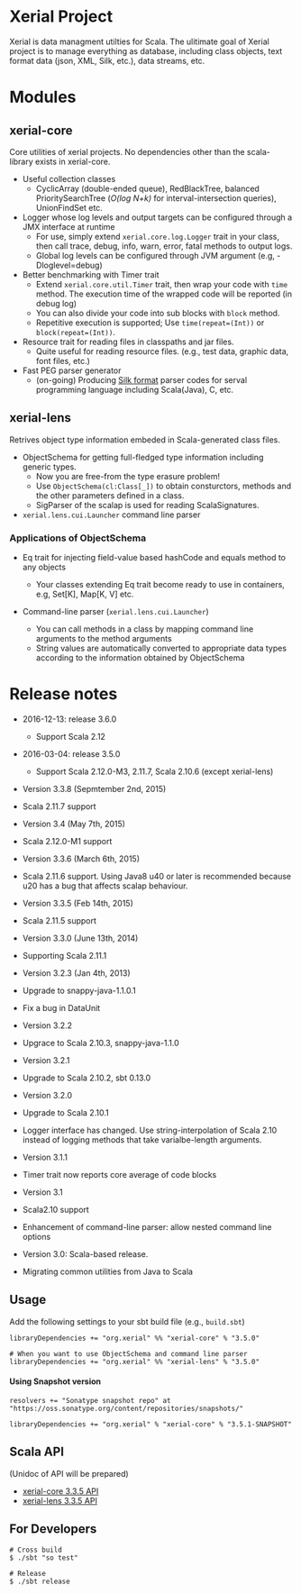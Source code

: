 Xerial Project
===========

Xerial is data managment utilties for Scala. 
The ulitimate goal of Xerial project is to manage everything as database,
including class objects, text format data (json, XML, Silk, etc.), data
streams, etc.

# Modules

## xerial-core
Core utilities of xerial projects. No dependencies other than the
scala-library exists in xerial-core.
 
 * Useful collection classes
     * CyclicArray (double-ended queue), RedBlackTree, balanced PrioritySearchTree (*O(log N+k)* for interval-intersection queries), UnionFindSet etc.
 * Logger whose log levels and output targets can be configured through a JMX interface at runtime
     * For use, simply extend `xerial.core.log.Logger` trait in your class, then call trace, debug, info, warn, error, fatal methods to output logs.
     * Global log levels can be configured through JVM argument (e.g, -Dloglevel=debug) 
 * Better benchmarking with Timer trait
     * Extend `xerial.core.util.Timer` trait, then wrap your code with `time`
 method. The execution time of the wrapped code will be reported (in debug log)
     * You can also divide your code into sub blocks with `block` method.
     * Repetitive execution is supported; Use `time(repeat=(Int))` or `block(repeat=(Int))`.
 * Resource trait for reading files in classpaths and jar files. 
    * Quite useful for reading resource files. (e.g., test data, graphic data, font files, etc.)
 * Fast PEG parser generator
    * (on-going) Producing [Silk format](http://xerial.org/silk) parser codes for serval programming language including Scala(Java), C, etc.
  
## xerial-lens
Retrives object type information embeded in Scala-generated class files. 

 * ObjectSchema for getting full-fledged type information including generic types. 
    * Now you are free-from the type erasure problem!
    * Use `ObjectSchema(cl:Class[_])` to obtain consturctors, methods and the other parameters defined in a class.  
    * SigParser of the scalap is used for reading ScalaSignatures.
 * `xerial.lens.cui.Launcher` command line parser

### Applications of ObjectSchema
 * Eq trait for injecting field-value based hashCode and equals method to any objects
    * Your classes extending Eq trait become ready to use in containers, e.g, Set[K], Map[K, V] etc.  

 * Command-line parser (`xerial.lens.cui.Launcher`)
   * You can call methods in a class by mapping command line arguments to the method arguments
   * String values are automatically converted to appropriate data types according to the information obtained by ObjectSchema

# Release notes
 * 2016-12-13: release 3.6.0
   * Support Scala 2.12
 * 2016-03-04: release 3.5.0
   * Support Scala 2.12.0-M3, 2.11.7, Scala 2.10.6 (except xerial-lens)
 * Version 3.3.8 (Sepmtember 2nd, 2015)
  * Scala 2.11.7 support
 * Version 3.4   (May 7th, 2015)
  * Scala 2.12.0-M1 support
 * Version 3.3.6 (March 6th, 2015)
  * Scala 2.11.6 support. Using Java8 u40 or later is recommended because u20 has a bug that affects scalap behaviour.
 * Version 3.3.5 (Feb 14th, 2015)
  * Scala 2.11.5 support
 * Version 3.3.0 (June 13th, 2014)
  * Supporting Scala 2.11.1

 * Version 3.2.3 (Jan 4th, 2013)
  * Upgrade to snappy-java-1.1.0.1
  * Fix a bug in DataUnit
 * Version 3.2.2
  * Upgrace to Scala 2.10.3, snappy-java-1.1.0
 * Version 3.2.1
  * Upgrade to Scala 2.10.2, sbt 0.13.0

 * Version 3.2.0
  * Upgrade to Scala 2.10.1
  * Logger interface has changed. Use string-interpolation of Scala 2.10 instead of logging methods that take varialbe-length arguments.
 * Version 3.1.1
  * Timer trait now reports core average of code blocks

 * Version 3.1
  * Scala2.10 support
  * Enhancement of command-line parser: allow nested command line options 
 
 * Version 3.0: Scala-based release. 
  * Migrating common utilities from Java to Scala

## Usage
Add the following settings to your sbt build file (e.g., `build.sbt`)

    libraryDependencies += "org.xerial" %% "xerial-core" % "3.5.0"
    
    # When you want to use ObjectSchema and command line parser
    libraryDependencies += "org.xerial" %% "xerial-lens" % "3.5.0"

#### Using Snapshot version

    resolvers += "Sonatype snapshot repo" at "https://oss.sonatype.org/content/repositories/snapshots/"
    
    libraryDependencies += "org.xerial" % "xerial-core" % "3.5.1-SNAPSHOT"


## Scala API

(Unidoc of API will be prepared)

* [xerial-core 3.3.5 API](https://oss.sonatype.org/service/local/repositories/releases/archive/org/xerial/xerial-core/3.3.5/xerial-core-3.3.5-javadoc.jar/!/index.html)
* [xerial-lens 3.3.5 API](https://oss.sonatype.org/service/local/repositories/releases/archive/org/xerial/xerial-lens/3.3.5/xerial-lens-3.3.5-javadoc.jar/!/index.html)

## For Developers

```
# Cross build
$ ./sbt "so test"

# Release 
$ ./sbt release
```
